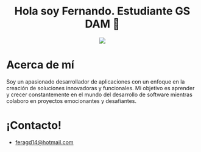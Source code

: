 <h1 align="center">Hola soy Fernando. Estudiante GS DAM 👋</h1>
<p align="center">
  <img src="https://www.grupoioe.es/wp-content/uploads/2022/09/Desarrollador-web-frond-back-end.jpg">
</p>

<h1>Acerca de mí</h1>

Soy un apasionado desarrollador de aplicaciones con un enfoque en la creación de soluciones innovadoras y funcionales. 
Mi objetivo es aprender y crecer constantemente en el mundo del desarrollo de software mientras colaboro en proyectos emocionantes y desafiantes.



<h1>¡Contacto!</h1>

- feragd14@hotmail.com

